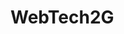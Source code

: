 # WebTech2G

<!DOCTYPE html>
<html>

<head><title>HI EVERYONE!</title><head>

<body></body>

<html>
